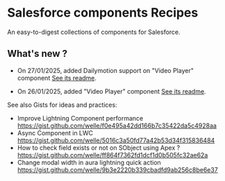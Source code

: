 # Salesforce components Recipes

An easy-to-digest collections of components for Salesforce.

## What's new ?

- On 27/01/2025, added Dailymotion support on "Video Player" component [See its readme](<./Video Player/readme.md>).

- On 26/01/2025, added "Video Player" component [See its readme](<./Video Player/readme.md>).

See also Gists for ideas and practices:

- Improve Lightning Component performance https://gist.github.com/welle/f0e495a42dd166b7c35422da5c4928aa
- Async Component in LWC https://gist.github.com/welle/5016c3a50fd77a42b53d34f315836484
- How to check field exists or not on SObject using Apex ? https://gist.github.com/welle/ff864f7362fd1dcf1d0b505fc32ae62a
- Change modal width in aura lightning quick action https://gist.github.com/welle/9b3e2220b339cbadfd9ab256c8be6e37
